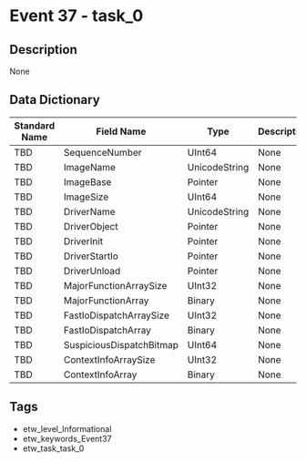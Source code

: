 # Event 37 - task_0

## Description
None

## Data Dictionary
|Standard Name|Field Name|Type|Description|Sample Value|
|---|---|---|---|---|
|TBD|SequenceNumber|UInt64|None|`None`|
|TBD|ImageName|UnicodeString|None|`None`|
|TBD|ImageBase|Pointer|None|`None`|
|TBD|ImageSize|UInt64|None|`None`|
|TBD|DriverName|UnicodeString|None|`None`|
|TBD|DriverObject|Pointer|None|`None`|
|TBD|DriverInit|Pointer|None|`None`|
|TBD|DriverStartIo|Pointer|None|`None`|
|TBD|DriverUnload|Pointer|None|`None`|
|TBD|MajorFunctionArraySize|UInt32|None|`None`|
|TBD|MajorFunctionArray|Binary|None|`None`|
|TBD|FastIoDispatchArraySize|UInt32|None|`None`|
|TBD|FastIoDispatchArray|Binary|None|`None`|
|TBD|SuspiciousDispatchBitmap|UInt64|None|`None`|
|TBD|ContextInfoArraySize|UInt32|None|`None`|
|TBD|ContextInfoArray|Binary|None|`None`|

## Tags
* etw_level_Informational
* etw_keywords_Event37
* etw_task_task_0